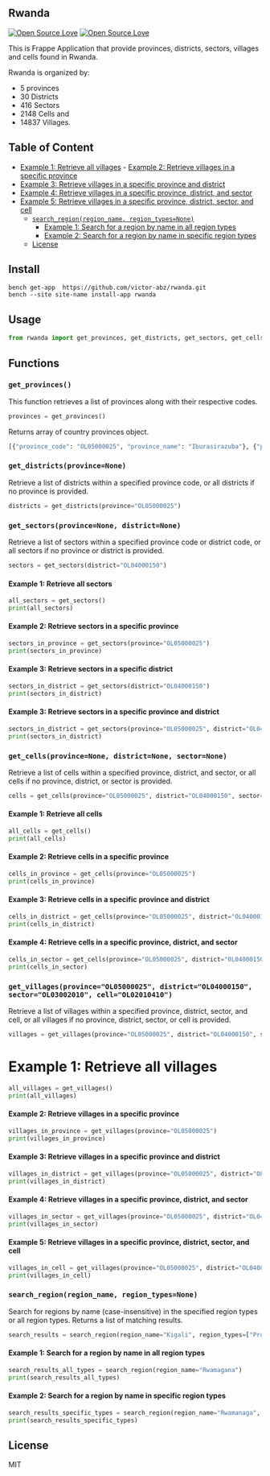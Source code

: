 ## Rwanda

[![Open Source Love](https://badges.frapsoft.com/os/v1/open-source.svg?v=102)](https://github.com/ellerbrock/open-source-badge/)
[![Open Source Love](https://badges.frapsoft.com/os/mit/mit.svg?v=102)](https://github.com/ellerbrock/open-source-badge/)


This is Frappe Application that provide provinces, districts, sectors, villages and cells found in Rwanda.

Rwanda is organized by: 
- 5 provinces
- 30 Districts
- 416 Sectors 
- 2148 Cells and 
- 14837 Villages.

## Table of Content
- [Example 1: Retrieve all villages](#example-1-retrieve-all-villages)
      - [Example 2: Retrieve villages in a specific province](#example-2-retrieve-villages-in-a-specific-province)
- [Example 3: Retrieve villages in a specific province and district](#example-3-retrieve-villages-in-a-specific-province-and-district)
- [Example 4: Retrieve villages in a specific province, district, and sector](#example-4-retrieve-villages-in-a-specific-province-district-and-sector)
- [Example 5: Retrieve villages in a specific province, district, sector, and cell](#example-5-retrieve-villages-in-a-specific-province-district-sector-and-cell)
    - [`search_region(region_name, region_types=None)`](#search_regionregion_name-region_typesnone)
      - [Example 1: Search for a region by name in all region types](#example-1-search-for-a-region-by-name-in-all-region-types)
      - [Example 2: Search for a region by name in specific region types](#example-2-search-for-a-region-by-name-in-specific-region-types)
  - [License](#license)


## Install

```cli
bench get-app  https://github.com/victor-abz/rwanda.git
bench --site site-name install-app rwanda
```

## Usage

```py
from rwanda import get_provinces, get_districts, get_sectors, get_cells, get_villages
```


## Functions

### `get_provinces()`

This function retrieves a list of provinces along with their respective codes.

```python
provinces = get_provinces()
```

Returns array of country provinces object.

```py
[{"province_code": "OL05000025", "province_name": "Iburasirazuba"}, {"province_code": "OL05000020", "province_name": "Amajyaruguru"}, {"province_code": "OL05000015", "province_name": "Iburengerazuba"}, {"province_code": "OL05000010", "province_name": "Amajyepfo"}, {"province_code": "OL05000005", "province_name": "Umujyi wa Kigali"}]
```


### `get_districts(province=None)`
Retrieve a list of districts within a specified province code, or all districts if no province is provided.
```python
districts = get_districts(province="OL05000025")
```

### `get_sectors(province=None, district=None)`
Retrieve a list of sectors within a specified province code or district code, or all sectors if no province or district is provided.

```python
sectors = get_sectors(district="OL04000150")
```
#### Example 1: Retrieve all sectors
```python
all_sectors = get_sectors()
print(all_sectors)
```

#### Example 2: Retrieve sectors in a specific province
```python
sectors_in_province = get_sectors(province="OL05000025")
print(sectors_in_province)
```

#### Example 3: Retrieve sectors in a specific  district
```python
sectors_in_district = get_sectors(district="OL04000150")
print(sectors_in_district)
```

#### Example 3: Retrieve sectors in a specific province and district
```python
sectors_in_district = get_sectors(province="OL05000025", district="OL04000150")
print(sectors_in_district)
```


### `get_cells(province=None, district=None, sector=None)`

Retrieve a list of cells within a specified province, district, and sector, or all cells if no province, district, or sector is provided.

```python
cells = get_cells(province="OL05000025", district="OL04000150", sector="OL03002010")
```

#### Example 1: Retrieve all cells
```python
all_cells = get_cells()
print(all_cells)
```

#### Example 2: Retrieve cells in a specific province
```python
cells_in_province = get_cells(province="OL05000025")
print(cells_in_province)
```
#### Example 3: Retrieve cells in a specific province and district
```python
cells_in_district = get_cells(province="OL05000025", district="OL04000150")
print(cells_in_district)
```
#### Example 4: Retrieve cells in a specific province, district, and sector
```python
cells_in_sector = get_cells(province="OL05000025", district="OL04000150", sector="OL03002010")
print(cells_in_sector)
```

### `get_villages(province="OL05000025", district="OL04000150", sector="OL03002010", cell="OL02010410")`
Retrieve a list of villages within a specified province, district, sector, and cell, or all villages if no province, district, sector, or cell is provided.

```python
villages = get_villages(province="OL05000025", district="OL04000150", sector="OL03002010", cell="OL02010410")
```
# Example 1: Retrieve all villages
```python
all_villages = get_villages()
print(all_villages)
```
#### Example 2: Retrieve villages in a specific province
```python
villages_in_province = get_villages(province="OL05000025")
print(villages_in_province)
```
#### Example 3: Retrieve villages in a specific province and district
```python
villages_in_district = get_villages(province="OL05000025", district="OL04000150")
print(villages_in_district)
```
#### Example 4: Retrieve villages in a specific province, district, and sector
```python
villages_in_sector = get_villages(province="OL05000025", district="OL04000150", sector="OL03002010")
print(villages_in_sector)
```
#### Example 5: Retrieve villages in a specific province, district, sector, and cell
```python
villages_in_cell = get_villages(province="OL05000025", district="OL04000150", sector="OL03002010", cell="OL02010410")
print(villages_in_cell)
```

### `search_region(region_name, region_types=None)`
Search for regions by name (case-insensitive) in the specified region types or all region types. Returns a list of matching results.

```python
search_results = search_region(region_name="Kigali", region_types=["Province", "Villages"])
```

#### Example 1: Search for a region by name in all region types
```python
search_results_all_types = search_region(region_name="Rwamagana")
print(search_results_all_types)
```
#### Example 2: Search for a region by name in specific region types
```python
search_results_specific_types = search_region(region_name="Rwamanaga", region_types=["Sector", "Cell"])
print(search_results_specific_types)
```
## License

MIT